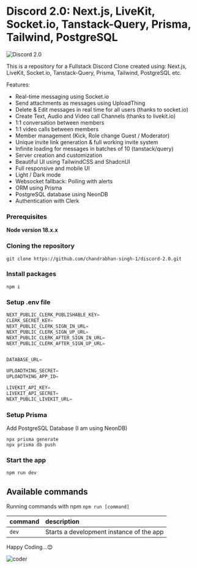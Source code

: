 # Discord 2.0: Next.js, LiveKit, Socket.io, Tanstack-Query, Prisma, Tailwind, PostgreSQL

![Discord 2.0](https://github.com/chandrabhan-singh-1/shared-assets/blob/main/Images/discord/discord-thumbnail.jpg)

This is a repository for a Fullstack Discord Clone created using: Next.js, LiveKit, Socket.io, Tanstack-Query, Prisma, Tailwind, PostgreSQL etc.

Features:

- Real-time messaging using Socket.io
- Send attachments as messages using UploadThing
- Delete & Edit messages in real time for all users (thanks to socket.io)
- Create Text, Audio and Video call Channels (thanks to livekit.io)
- 1:1 conversation between members
- 1:1 video calls between members
- Member management (Kick, Role change Guest / Moderator)
- Unique invite link generation & full working invite system
- Infinite loading for messages in batches of 10 (tanstack/query)
- Server creation and customization
- Beautiful UI using TailwindCSS and ShadcnUI
- Full responsive and mobile UI
- Light / Dark mode
- Websocket fallback: Polling with alerts
- ORM using Prisma
- PostgreSQL database using NeonDB
- Authentication with Clerk

### Prerequisites

**Node version 18.x.x**

### Cloning the repository

```shell
git clone https://github.com/chandrabhan-singh-1/discord-2.0.git
```

### Install packages

```shell
npm i
```

### Setup .env file

```js
NEXT_PUBLIC_CLERK_PUBLISHABLE_KEY=
CLERK_SECRET_KEY=
NEXT_PUBLIC_CLERK_SIGN_IN_URL=
NEXT_PUBLIC_CLERK_SIGN_UP_URL=
NEXT_PUBLIC_CLERK_AFTER_SIGN_IN_URL=
NEXT_PUBLIC_CLERK_AFTER_SIGN_UP_URL=


DATABASE_URL=

UPLOADTHING_SECRET=
UPLOADTHING_APP_ID=

LIVEKIT_API_KEY=
LIVEKIT_API_SECRET=
NEXT_PUBLIC_LIVEKIT_URL=
```

### Setup Prisma

Add PostgreSQL Database (I am using NeonDB)

```shell
npx prisma generate
npx prisma db push

```

### Start the app

```shell
npm run dev
```

## Available commands

Running commands with npm `npm run [command]`

| command | description                              |
| :------ | :--------------------------------------- |
| `dev`   | Starts a development instance of the app |

Happy Coding...😊

![coder](https://github.com/chandrabhan-singh-1/shared-assets/blob/main/Images/discord/imp/discord7.jpg)
